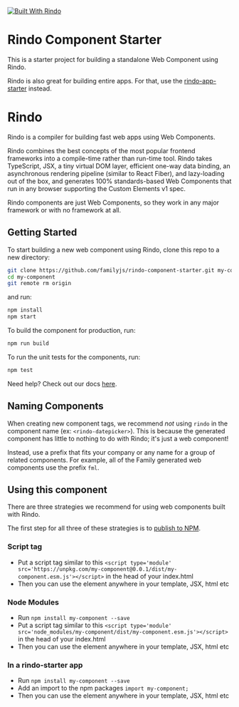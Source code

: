 [![Built With Rindo](https://img.shields.io/badge/-Built%20With%20Rindo-16161d.svg?colorA=16161d&style=flat-square)](https://rindojs.web.app)

# Rindo Component Starter

This is a starter project for building a standalone Web Component using Rindo.

Rindo is also great for building entire apps. For that, use the [rindo-app-starter](https://github.com/familyjs/rindo-app-starter) instead.

# Rindo

Rindo is a compiler for building fast web apps using Web Components.

Rindo combines the best concepts of the most popular frontend frameworks into a compile-time rather than run-time tool.  Rindo takes TypeScript, JSX, a tiny virtual DOM layer, efficient one-way data binding, an asynchronous rendering pipeline (similar to React Fiber), and lazy-loading out of the box, and generates 100% standards-based Web Components that run in any browser supporting the Custom Elements v1 spec.

Rindo components are just Web Components, so they work in any major framework or with no framework at all.

## Getting Started

To start building a new web component using Rindo, clone this repo to a new directory:

```bash
git clone https://github.com/familyjs/rindo-component-starter.git my-component
cd my-component
git remote rm origin
```

and run:

```bash
npm install
npm start
```

To build the component for production, run:

```bash
npm run build
```

To run the unit tests for the components, run:

```bash
npm test
```

Need help? Check out our docs [here](https://rindojs.web.app/docs/my-first-component).


## Naming Components

When creating new component tags, we recommend _not_ using `rindo` in the component name (ex: `<rindo-datepicker>`). This is because the generated component has little to nothing to do with Rindo; it's just a web component!

Instead, use a prefix that fits your company or any name for a group of related components. For example, all of the Family generated web components use the prefix `fml`.


## Using this component

There are three strategies we recommend for using web components built with Rindo.

The first step for all three of these strategies is to [publish to NPM](https://docs.npmjs.com/getting-started/publishing-npm-packages).

### Script tag

- Put a script tag similar to this `<script type='module' src='https://unpkg.com/my-component@0.0.1/dist/my-component.esm.js'></script>` in the head of your index.html
- Then you can use the element anywhere in your template, JSX, html etc

### Node Modules
- Run `npm install my-component --save`
- Put a script tag similar to this `<script type='module' src='node_modules/my-component/dist/my-component.esm.js'></script>` in the head of your index.html
- Then you can use the element anywhere in your template, JSX, html etc

### In a rindo-starter app
- Run `npm install my-component --save`
- Add an import to the npm packages `import my-component;`
- Then you can use the element anywhere in your template, JSX, html etc
